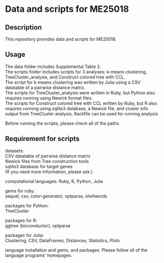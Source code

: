 Data and scripts for ME25018
====

## Description
This repository provides data and scripts for ME25018.
  
## Usage
The data folder includes Supplemental Table 2.  
The scripts folder includes scripts for 3 analyses: k-means clustering, TreeCluster_analysis, and Construct colored tree with CCL.  
The script for k-means clustering was written by Julia using a CSV datatable of a pairwise distance matrix.  
The scripts for TreeCluster_analysis were written in Ruby, but Python also requires running using Newick format files.  
The scripts for Construct colored tree with CCL written by Ruby, but R also requires running using sqlite3 database, a Newick file, and cluster info output from TreeCluster analysis. Rackfile can be used for running analysis.  

Before running the scripts, please check all of the paths.  

## Requirement for scripts
datasets:  
  CSV datatable of pairwise distance matrix  
  Newick files from Tree construction tools  
  sqlite3 database for target genes  
  (If you need more information, please ask.)  

computational languages: Ruby, R, Python, Julia  

gems for ruby:  
  sequel, csv, color-generator, optparse, shellwords  

packages for Python:  
  TreeCluster  

packages for R:  
  ggtree (bioconductor), optparse  
  
packages for Julia:  
  Clustering, CSV, DataFrames, Distances, Statistics, Plots  

language installation and gems, and packages. Please follow all of the language programs' homepages.  

